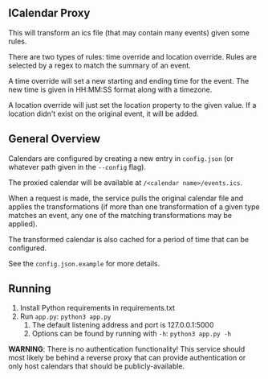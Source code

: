 ## ICalendar Proxy

This will transform an ics file (that may contain many events) given some rules.

There are two types of rules: time override and location override. Rules are selected by a regex to match the summary of an event.

A time override will set a new starting and ending time for the event. The new time is given in HH:MM:SS format along with a timezone.

A location override will just set the location property to the given value. If a location didn't exist on the original event, it will be added.

## General Overview
Calendars are configured by creating a new entry in `config.json` (or whatever path given in the `--config` flag).

The proxied calendar will be available at `/<calendar name>/events.ics`.

When a request is made, the service pulls the original calendar file and applies the transformations (if more than one transformation of a given type matches an event, any one of the matching transformations may be applied).

The transformed calendar is also cached for a period of time that can be configured.

See the `config.json.example` for more details.

## Running
1. Install Python requirements in requirements.txt
2. Run `app.py`: `python3 app.py`
   1. The default listening address and port is 127.0.0.1:5000
   2. Options can be found by running with `-h`: `python3 app.py -h`

**WARNING**: There is no authentication functionality! This service should most likely be behind a reverse proxy that can provide authentication or only host calendars that should be publicly-available.
